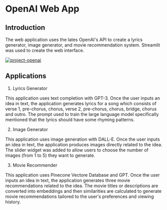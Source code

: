 # OpenAI Web App

## Introduction

The web application uses the lates OpenAI's API to create a lyrics generator, image generator, and movie recommendation system. Streamlit was used to create the web interface.

[![project-openai](https://img.youtube.com/vi/MliHRrp4v-E/0.jpg)](https://youtu.be/MliHRrp4v-E)

## Applications

1. Lyrics Generator

This application uses text completion with GPT-3. Once the user inputs an idea in text, the application generates lyrics for a song which consists of verse 1, pre-chorus, chorus, verse 2, pre-chorus, chorus, bridge, chorus and outro. The prompt used to train the large language model specifically mentioned that the lyrics should have some rhyming patterns. 

2. Image Generator

This application uses image generation with DALL-E. Once the user inputs an idea in text, the application produces images directly related to the idea. The slider widget was added to allow users to choose the number of images (from 1 to 5) they want to generate. 

3. Movie Recommender

This application uses Pinecone Vectore Database and GPT. Once the user inputs an idea in text, the application generates three movie recommendations related to the idea. The movie titles or descriptions are converted into embeddings and then similarities are calculated to generate movie recommendations tailored to the user's preferences and viewing history.

